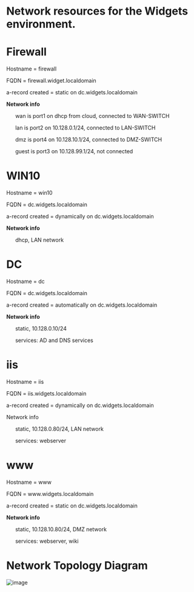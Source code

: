 # Network resources for the Widgets environment.

<html>
 <body>
 
 # Firewall
  <p> Hostname = firewall </p> 
  <p> FQDN = firewall.widget.localdomain </p>
  <p> a-record created = static on dc.widgets.localdomain </p> 
  <b> Network info </b>
  <p> &nbsp&nbsp&nbsp&nbsp&nbsp wan is port1 on dhcp from cloud, connected to WAN-SWITCH </p> 
  <p> &nbsp&nbsp&nbsp&nbsp&nbsp lan is port2 on 10.128.0.1/24, connected to LAN-SWITCH </p>  
  <p> &nbsp&nbsp&nbsp&nbsp&nbsp dmz is port4 on 10.128.10.1/24, connected to DMZ-SWITCH </p> 
  <p> &nbsp&nbsp&nbsp&nbsp&nbsp guest is port3 on 10.128.99.1/24,  not connected </p>

 # WIN10
  <p> Hostname = win10 </p> 
  <p> FQDN = dc.widgets.localdomain </p>
  <p> a-record created = dynamically on dc.widgets.localdomain </p> 
  <b> Network info </b> 
  <p> &nbsp&nbsp&nbsp&nbsp&nbsp dhcp, LAN network </p>

# DC
  <p> Hostname = dc </p>
  <p> FQDN = dc.widgets.localdomain </p>
  <p> a-record created = automatically on dc.widgets.localdomain </p> 
  <b> Network info </b>
  <p>  &nbsp&nbsp&nbsp&nbsp&nbsp static, 10.128.0.10/24 </p> 
  <p>  &nbsp&nbsp&nbsp&nbsp&nbsp services: AD and DNS services </p>

# iis 
  <p> Hostname = iis </p>
  <p> FQDN = iis.widgets.localdomain </p>
  <p> a-record created = dynamically on dc.widgets.localdomain </p>
  <b> </b>Network info </b>
  <p>  &nbsp&nbsp&nbsp&nbsp&nbsp static, 10.128.0.80/24, LAN network </p> 
  <p>  &nbsp&nbsp&nbsp&nbsp&nbsp services: webserver </p>

# www 
  <p> Hostname = www </p>
  <p> FQDN = www.widgets.localdomain </p>
  <p> a-record created = static on dc.widgets.localdomain </p>
  <b> Network info </b> 
  <p> &nbsp&nbsp&nbsp&nbsp&nbsp static, 10.128.10.80/24, DMZ network </p> 
  <p> &nbsp&nbsp&nbsp&nbsp&nbsp services: webserver, wiki </p>

 </body>
</html>
<p></p>
<p></p>

# Network Topology Diagram
![image](https://github.com/NPotter44/Networklab/assets/144384452/2ff0ace1-ee65-4601-bb0d-bc07fb8f61d5)

